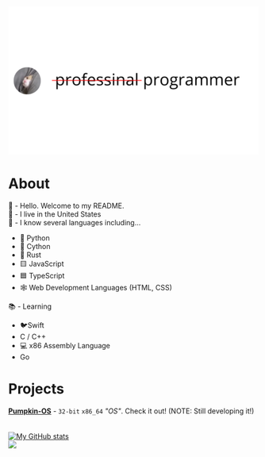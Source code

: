 <img src="https://github.com/KingUndeadCodes/KingUndeadCodes/raw/main/images/prof_pic.svg" style="display:inline;">

<!--
```c
int main() {
    const char* Location = "United States";
    const char* Languages[] = {
      "Python",
      "JavaScript",
      "TypeScript",
      "Java",
      "C",
      "HTML & CSS",
      "x86_64 assembly (NASM)",
      "Swift",
      "Rust (Limited)"
      "C++ (Limited)",
      "Go (Limited)"
    };
    return 0;
}
```
-->

# About

👋 - Hello. Welcome to my README.\
🏴 - I live in the United States\
🧠 - I know several languages including...
  - 🐍 Python
  - 🐍 Cython
  - 🦀 Rust
  - 🟨 JavaScript
  - 🟦 TypeScript
  - 🕸 Web Development Languages (HTML, CSS)

📚 - Learning
  - 🐦Swift
  - C / C++
  - 💻 x86 Assembly Language
  - Go

# Projects

[**Pumpkin-OS**](https://github.com/KingUndeadCodes/Pumpkin-OS) - `32-bit` `x86_64` *"OS"*. Check it out! (NOTE: Still developing it!)\
<br />
<br />
[![My GitHub stats](https://github-readme-stats.vercel.app/api?username=KingUndeadCodes&theme=radical)](https://github.com/anuraghazra/github-readme-stats)\
![](https://komarev.com/ghpvc/?username=KingUndeadCodes)
